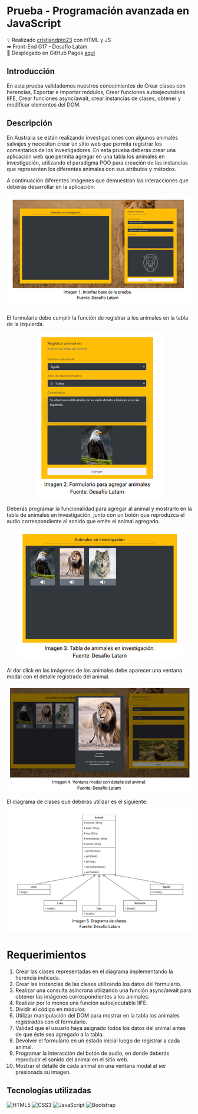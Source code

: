 # Prueba - Programación avanzada en JavaScript

💡 Realizado [cristiandpto23](https://github.com/cristiandpto23) con HTML y JS<br>
➡ Front-End G17 - Desafío Latam<br>
🔗 Desplegado en GitHub Pages [aquí]()<br>

## Introducción

En esta prueba validademos nuestros conocimientos de Crear clases con herencias, Exportar e importar módulos, Crear funciones autoejecutables IIFE, Crear funciones async/await, crear instancias de clases, obtener y modificar elementos del DOM.

## Descripción

En Australia se están realizando investigaciones con algunos animales salvajes y necesitan crear un sitio web que permita registrar los comentarios de los investigadores. En esta prueba deberás crear una aplicación web que permita agregar en una tabla los animales en investigación, utilizando el paradigma POO para creación de las instancias que representen los diferentes animales con sus atributos y métodos.

A continuación diferentes imágenes que demuestran las interacciones que deberás desarrollar en la aplicación:

<div align="center"><img src="./assets/imgs/image.png" /></div><br>

El formulario debe cumplir la función de registrar a los animales en la tabla de la izquierda.

<div align="center"><img src="./assets/imgs/image-1.png" /></div>

Deberás programar la funcionalidad para agregar al animal y mostrarlo en la tabla de animales en investigación, junto con un botón que reproduzca el audio correspondiente al sonido que emite el animal agregado.

<div align="center"><img src="./assets/imgs/image-2.png" /></div>

Al dar click en las imágenes de los animales debe aparecer una ventana modal con el detalle registrado del animal.

<div align="center"><img src="./assets/imgs/image-3.png" /></div>

El diagrama de clases que deberás utilizar es el siguiente:

<div align="center"><img src="./assets/imgs/image-4.png" /></div>

# Requerimientos

1. Crear las clases representadas en el diagrama implementando la herencia indicada.
2. Crear las instancias de las clases utilizando los datos del formulario.
3. Realizar una consulta asíncrona utilizando una función async/await para obtener las imágenes correspondientes a los animales.
4. Realizar por lo menos una función autoejecutable IIFE.
5. Dividir el código en módulos.
6. Utilizar manipulación del DOM para mostrar en la tabla los animales registrados con el formulario.
7. Validad que el usuario haya asignado todos los datos del animal antes de que éste sea agregado a la tabla.
8. Devolver el formulario en un estado inicial luego de registrar a cada animal.
9. Programar la interacción del botón de audio, en donde deberás reproducir el sonido del animal en el sitio web.
10. Mostrar el detalle de cada animal en una ventana modal al ser presionada su imagen.

## Tecnologías utilizadas

![HTML5](https://img.shields.io/badge/HTML5-E34F26?style=for-the-badge&logo=html5&logoColor=white) ![CSS3](https://img.shields.io/badge/CSS3-1572B6?style=for-the-badge&logo=css3&logoColor=white) ![JavaScript](https://img.shields.io/badge/JavaScript-323330?style=for-the-badge&logo=javascript&logoColor=F7DF1E) ![Bootstrap](https://img.shields.io/badge/Bootstrap-563D7C?style=for-the-badge&logo=bootstrap&logoColor=white)
